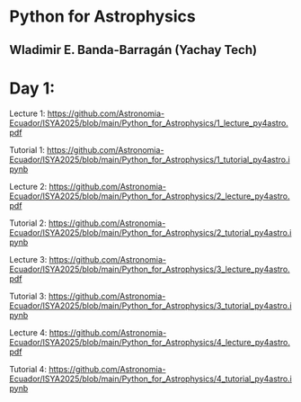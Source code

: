 # Python for Astrophysics
## Wladimir E. Banda-Barragán (Yachay Tech)

# Day 1:

Lecture 1: https://github.com/Astronomia-Ecuador/ISYA2025/blob/main/Python_for_Astrophysics/1_lecture_py4astro.pdf

Tutorial 1: https://github.com/Astronomia-Ecuador/ISYA2025/blob/main/Python_for_Astrophysics/1_tutorial_py4astro.ipynb


Lecture 2: https://github.com/Astronomia-Ecuador/ISYA2025/blob/main/Python_for_Astrophysics/2_lecture_py4astro.pdf

Tutorial 2: https://github.com/Astronomia-Ecuador/ISYA2025/blob/main/Python_for_Astrophysics/2_tutorial_py4astro.ipynb


Lecture 3: https://github.com/Astronomia-Ecuador/ISYA2025/blob/main/Python_for_Astrophysics/3_lecture_py4astro.pdf

Tutorial 3: https://github.com/Astronomia-Ecuador/ISYA2025/blob/main/Python_for_Astrophysics/3_tutorial_py4astro.ipynb


Lecture 4: https://github.com/Astronomia-Ecuador/ISYA2025/blob/main/Python_for_Astrophysics/4_lecture_py4astro.pdf

Tutorial 4: https://github.com/Astronomia-Ecuador/ISYA2025/blob/main/Python_for_Astrophysics/4_tutorial_py4astro.ipynb

